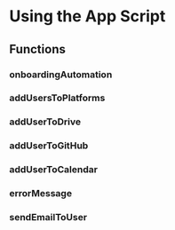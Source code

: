 # Using the App Script

## Functions

### onboardingAutomation

### addUsersToPlatforms

### addUserToDrive

### addUserToGitHub

### addUserToCalendar

### errorMessage

### sendEmailToUser
